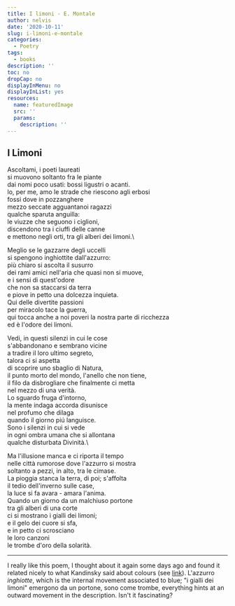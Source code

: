 ```yaml
---
title: I limoni - E. Montale
author: nelvis
date: '2020-10-11'
slug: i-limoni-e-montale
categories:
  - Poetry
tags:
  - books
description: ''
toc: no
dropCap: no
displayInMenu: no
displayInList: yes
resources:
  name: featuredImage
  src: ''
  params:
    description: ''
---
```


I Limoni
-----

Ascoltami, i poeti laureati\
si muovono soltanto fra le piante\
dai nomi poco usati: bossi ligustri o acanti.\
lo, per me, amo le strade che riescono agli erbosi\
fossi dove in pozzanghere\
mezzo seccate agguantanoi ragazzi\
qualche sparuta anguilla:\
le viuzze che seguono i ciglioni,\
discendono tra i ciuffi delle canne\
e mettono negli orti, tra gli alberi dei limoni.\

Meglio se le gazzarre degli uccelli\
si spengono inghiottite dall'azzurro:\
più chiaro si ascolta il susurro\
dei rami amici nell'aria che quasi non si muove,\
e i sensi di quest'odore\
che non sa staccarsi da terra\
e piove in petto una dolcezza inquieta.\
Qui delle divertite passioni\
per miracolo tace la guerra,\
qui tocca anche a noi poveri la nostra parte di ricchezza\
ed è l'odore dei limoni.

Vedi, in questi silenzi in cui le cose\
s'abbandonano e sembrano vicine\
a tradire il loro ultimo segreto,\
talora ci si aspetta\
di scoprire uno sbaglio di Natura,\
il punto morto del mondo, l'anello che non tiene,\
il filo da disbrogliare che finalmente ci metta\
nel mezzo di una verità.\
Lo sguardo fruga d'intorno,\
la mente indaga accorda disunisce\
nel profumo che dilaga\
quando il giorno piú languisce.\
Sono i silenzi in cui si vede\
in ogni ombra umana che si allontana\
qualche disturbata Divinità.\

Ma l'illusione manca e ci riporta il tempo\
nelle città rumorose dove l'azzurro si mostra\
soltanto a pezzi, in alto, tra le cimase.\
La pioggia stanca la terra, di poi; s'affolta\
il tedio dell'inverno sulle case,\
la luce si fa avara - amara l'anima.\
Quando un giorno da un malchiuso portone\
tra gli alberi di una corte\
ci si mostrano i gialli dei limoni;\
e il gelo dei cuore si sfa,\
e in petto ci scrosciano\
le loro canzoni\
le trombe d'oro della solarità.

***

I really like this poem, I thought about it again some days ago and found it related nicely to what Kandinsky said about colours (see [link](https://naelvis.github.io/refactored-happiness/posts/concerning-the-spiritual-in-art-w-kandinskij/)). L'azzurro *inghiotte*, which is the internal movement associated to blue; "i gialli dei limoni" emergono da un portone, sono come trombe, everything hints at an outward movement in the description. Isn't it fascinating?